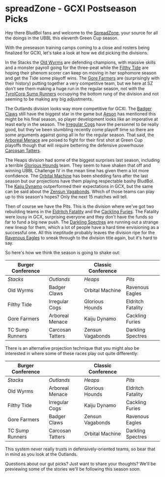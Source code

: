 # spreadZone - GCXI Postseason Picks

Hey there BludBol fans and welcome to the [SpreadZone](spreadzone/index.md), your source for all the doings in the UBBL this eleventh Green Cup season.

With the preseason training camps coming to a close and rosters being finalized for GCXI, let's take a look at how we did picking the divisions.

In the Stacks the [Old Wyrms](../teams/oldwyrms) are defending champions, with massive skills and a monster payroll going for the three-peat while the [Filthy Tide](../teams/filthytide) are hoping their phenom scorer can keep on moving in her sophomore season and get the Tide some playoff wins. The [Gore Farmers](../teams/gorefarmers) are (surprisingly with their history) putting together a very competitive team, but we here at SZ don't see them making a huge run in the regular season, not with the [TyrolCorp Sump Runners](../teams/sumprunners) occupying the bottom rung of the division and not seeming to be making any big adjustments.

The Outlands division looks way more competitive for GCXI. The [Badger Claws](../teams/badgerclaws) still have the biggest star in the game but [Aeson](../players/aeson) has mentioned this might be his final season, so player development looks like an imperative at least early in the season. The [Irregular Cogs](../teams/irregularcogs) have the personnel to be really good, but they've been stumbling recently come playoff time so there are some arguments against going all in for the regular season. That said, the [Arboreal Menace](../teams/arborealmenace) are poised to fight for their first shot at Green Cup playoffs though that will require bettering the defensive powerhouse [Carcosan Tatters](../teams/carcosantatters).

The Heaps division had some of the biggest surprises last season, including a terrible [Glorious Hounds](../teams/glorioushounds) team. They seem to have shaken that off and winning UBBL Challenge IV in the mean time has given them a lot more confidence. The [Orbital Machine](../teams/orbitalmachine) has been shedding fans after the last season but our projections have them playing respectable bashy BludBol. The [Kaiju Dynamo](../teams/kaijudynamo) outperformed their expectations in GCX, but the same can be said about the [Zensun Vagabonds](../teams/zensunvagabonds). Which of those teams can play up to this season's hopes? Only the next 15 matches will tell.

Then of course we have the Pits. This is the division where we've got two rebuilding teams in the [Eldritch Fatality](..teams/eldritchfatality) and the [Cackling Furies](..teams/cacklingfuries). The Fatality were lousy in GCX, surprising everyone and they don't have the funds so far to fund a big new push. The [Darkling Spectres](../teams/darklingspectres) are running out a strange new lineup for them, which a lot of people have a hard time envisioning as a successful one. All this ineptitude probably leaves the division ripe for the [Ravenous Eagles](../teams/ravenouseagles) to sneak through to the division title again, but it's hard to say.

So here's how we think the season is going to shake out:

| Burger Conference | | Classic Conference | |
|---------------------|--|------------|----|
| *Stacks* | *Outlands* | *Heaps* | *Pits* |
| Old Wyrms | Badger Claws | Orbital Machine | Ravenous Eagles |
| Filthy Tide | Irregular Cogs | Glorious Hounds | Eldritch Fatality |
| Gore Farmers | Arboreal Menace | Kaiju Dynamo | Cackling Furies |
| TC Sump Runners | Carcosan Tatters | Zensun Vagabonds | Darkling Spectres |

There is an alternative projection technique that you might also be interested in where some of these races play out quite differently:

| Burger Conference | | Classic Conference | |
|---------------------|--|------------|----|
| *Stacks* | *Outlands* | *Heaps* | *Pits* |
| Old Wyrms | Arboreal Menace | Glorious Hounds | Eldritch Fatality |
| Filthy Tide | Irregular Cogs | Kaiju Dynamo | Cackling Furies |
| Gore Farmers | Badger Claws | Zensun Vagabonds | Ravenous Eagles |
| TC Sump Runners | Carcosan Tatters | Orbital Machine | Darkling Spectres |

This system never really trusts in defensively-oriented teams, so bear that in mind as you look at the Outlands.

Questions about our gut picks? Just want to share your thoughts? We'll be previewing some of the stories we'll be following this season soon.